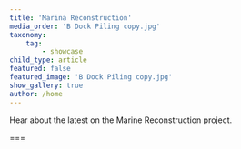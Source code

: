 ```yaml
---
title: 'Marina Reconstruction'
media_order: 'B Dock Piling copy.jpg'
taxonomy:
    tag:
        - showcase
child_type: article
featured: false
featured_image: 'B Dock Piling copy.jpg'
show_gallery: true
author: /home
---
```


Hear about the latest on the Marine Reconstruction project.

===


